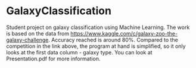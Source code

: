 # GalaxyClassification
Student project on galaxy classification using Machine Learning.
The work is based on the data from https://www.kaggle.com/c/galaxy-zoo-the-galaxy-challenge.
Accuracy reached is around 80%. Compared to the competition in the link above, the program at hand is simplified, so it only looks at the first data column - galaxy type.
You can look at Presentation.pdf for more information.
